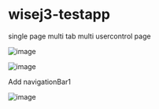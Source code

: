 # wisej3-testapp

single page multi tab multi usercontrol page

![image](https://user-images.githubusercontent.com/50413/199178791-d53a41f1-8388-4461-a1a5-2039a443f15e.png)

![image](https://user-images.githubusercontent.com/50413/199178852-da60e2df-37c0-40de-884e-366af13f7b7a.png)

Add navigationBar1 

![image](https://user-images.githubusercontent.com/50413/199365140-8afa6147-b250-45a5-a721-d60f225ccdea.png)
